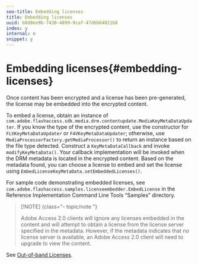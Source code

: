 ```yaml
---
seo-title: Embedding licenses
title: Embedding licenses
uuid: b8d8ee9b-7430-4899-9caf-47d6b64021b8
index: y
internal: n
snippet: y
---
```


# Embedding licenses{#embedding-licenses}

Once content has been encrypted and a license has been pre-generated, the license may be embedded into the encrypted content.

To embed a license, obtain an instance of `com.adobe.flashaccess.sdk.media.drm.contentupdate.MediaKeyMetaDataUpdater`. If you know the type of the encrypted content, use the constructor for `FLVKeyMetaDataUpdater` or `F4VKeyMetaDataUpdater`; otherwise, use `MediaProcessorFactory.getMediaProcessor()` to return an instance based on the file type detected. Construct a `KeyMetaDataCallback` and invoke `modifyKeyMetaData()`. Your callback implementation will be invoked when the DRM metadata is located in the encrypted content. Based on the metadata found, you can choose a license to embed and set the license using `EmbedLicenseKeyMetaData.setEmbeddedLicenses()`.

For sample code demonstrating embedded licenses, see `com.adobe.flashaccess.samples.licenseembedder.EmbedLicense` in the Reference Implementation Command Line Tools “Samples” directory.

>[!NOTE] {class="- topic/note "}
>
>Adobe Access 2.0 clients will ignore any licenses embedded in the content and will attempt to obtain a license from the license server specified in the metadata. However, if the metadata indicates that no license server is available, an Adobe Access 2.0 client will need to upgrade to view the content.

See [Out-of-band Licenses](overview.md#WS5262178513756206-2cb3fd0f13088bab534-8000_ver2.0). 
